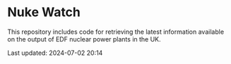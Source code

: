 # Nuke Watch

This repository includes code for retrieving the latest information available on the output of EDF nuclear power plants in the UK.

Last updated: 2024-07-02 20:14